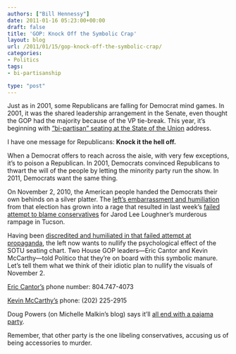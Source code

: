 ```yaml
---
authors: ["Bill Hennessy"]
date: 2011-01-16 05:23:00+00:00
draft: false
title: 'GOP: Knock Off the Symbolic Crap'
layout: blog
url: /2011/01/15/gop-knock-off-the-symbolic-crap/
categories:
- Politics
tags:
- bi-partisanship

type: "post"
---
```


Just as in 2001, some Republicans are falling for Democrat mind games. In 2001, it was the shared leadership arrangement in the Senate, even thought the GOP had the majority because of the VP tie-break. This year, it’s beginning with [“bi-partisan” seating at the State of the Union](https://www.politico.com/news/stories/0111/47630.html) address.

 

I have one message for Republicans: **Knock it the hell off.**

 

When a Democrat offers to reach across the aisle, with very few exceptions, it’s to poison a Republican. In 2001, Democrats convinced Republicans to thwart the will of the people by letting the minority party run the show. In 2011, Democrats want the same thing.

 

On November 2, 2010, the American people handed the Democrats their own behinds on a silver platter. The [left’s embarrassment and humiliation](https://online.wsj.com/article/SB10001424052748703791904576076373704758778.html) from that election has grown into a rage that resulted in last week’s [failed attempt to blame conservatives](https://www.nytimes.com/2011/01/15/opinion/15blow.html?_r=1&ref=charlesmblow) for Jarod Lee Loughner’s murderous rampage in Tucson.

 

Having been [discredited and humiliated in that failed attempt at propaganda](https://hennessysview.com/press/a-turning-tide-swamps-all-lefties/), the left now wants to nullify the psychological effect of the SOTU seating chart. Two House GOP leaders—Eric Cantor and Kevin McCarthy—told Politico that they’re on board with this symbolic manure. Let’s tell them what we think of their idiotic plan to nullify the visuals of November 2.

 

[Eric Cantor’s](https://cantor.house.gov/contact.htm) phone number: 804.747-4073

 

[Kevin McCarthy’s](https://forms.house.gov/kevinmccarthy/webforms/issue_subscribe.html) phone: (202) 225-2915

 

Doug Powers (on Michelle Malkin’s blog) says it’ll [all end with a pajama party](https://michellemalkin.com/2011/01/15/bipartisan-seating-at-the-state-of-the-union/).

 

Remember, that other party is the one libeling conservatives, accusing us of being accessories to murder.
